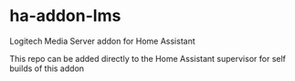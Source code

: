 # ha-addon-lms
Logitech Media Server addon for Home Assistant

This repo can be added directly to the Home Assistant supervisor for self builds of this addon
